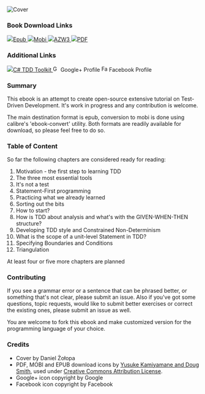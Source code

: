 ![Cover](https://raw.github.com/grzesiek-galezowski/tdd-ebook/master/cover-small.png)

### Book Download Links

<a href="https://dl.dropboxusercontent.com/u/220139/Test-Driven%20Development%20-%20Extensive%20Tutorial.epub">
  <img src="https://raw.github.com/grzesiek-galezowski/tdd-ebook/master/document-epub.png" />Epub
</a>
<a href="https://dl.dropboxusercontent.com/u/220139/Test-Driven%20Development%20-%20Extensive%20Tutorial.mobi">
  <img src="https://raw.github.com/grzesiek-galezowski/tdd-ebook/master/document-mobi.png" />Mobi
</a>
<a href="https://dl.dropboxusercontent.com/u/220139/Test-Driven%20Development%20-%20Extensive%20Tutorial.azw3">
  <img src="https://raw.github.com/grzesiek-galezowski/tdd-ebook/master/document-mobi.png" />AZW3
</a>
<a href="https://dl.dropboxusercontent.com/u/220139/Test-Driven%20Development%20-%20Extensive%20Tutorial.pdf">
  <img src="https://raw.github.com/grzesiek-galezowski/tdd-ebook/master/document-pdf.png" />PDF
</a>

### Additional Links


<a href="https://github.com/grzesiek-galezowski/tdd-toolkit">
  <img src="https://raw.github.com/grzesiek-galezowski/tdd-ebook/master/tdd-toolkit.png" />C# TDD Toolkit
</a>
<a href="http://plus.google.com/113457358555307974994?prsrc=3" rel="publisher" target="_top" style="text-decoration:none;">
  <img src="http://ssl.gstatic.com/images/icons/gplus-16.png" alt="Google+" style="border:0;width:16px;height:16px;"/> Google+ Profile
</a>
<a href="https://www.facebook.com/tddebook" rel="publisher" target="_top" style="text-decoration:none;">
  <img src="https://raw.github.com/grzesiek-galezowski/tdd-ebook/master/FB-f-Logo__blue_29.png" alt="Facebook" style="border:0;width:16px;height:16px;"/> Facebook Profile
</a>

### Summary

This ebook is an attempt to create open-source extensive tutorial on Test-Driven Development. It's work in progress and any contribution is welcome.

The main destination format is epub, conversion to mobi is done using calibre's 'ebook-convert' utility. Both formats are readily available for download, so please feel free to do so.

### Table of Content

So far the following chapters are considered ready for reading:

 1. Motivation - the first step to learning TDD
 1. The three most essential tools
 1. It's not a test
 1. Statement-First programming
 1. Practicing what we already learned
 1. Sorting out the bits
 1. How to start?
 1. How is TDD about analysis and what's with the GIVEN-WHEN-THEN structure?
 1. Developing TDD style and Constrained Non-Determinism
 1. What is the scope of a unit-level Statement in TDD?
 1. Specifying Boundaries and Conditions
 1. Triangulation

At least four or five more chapters are planned

### Contributing

If you see a grammar error or a sentence that can be phrased better, or something that's not clear, please submit an issue. Also if you've got some questions, topic requests, would like to submit better exercises or correct the existing ones, please submit an issue as well.

You are welcome to fork this ebook and make customized version for the programming language of your choice.

### Credits

 - Cover by Daniel Żołopa
 - PDF, MOBI and EPUB download icons by <a href="http://smithsrus.com/e-book-download-icons/">Yusuke Kamiyamane and Doug Smith</a>, used under <a href="http://creativecommons.org/licenses/by/3.0/">Creative Commons Attribution License</a>.
 - Google+ icon copyright by Google
 - Facebook icon copyright by Facebook
  

